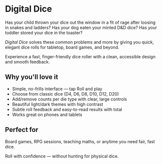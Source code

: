 # Digital Dice

Has your child thrown your dice out the window in a fit of rage after loosing in snakes and ladders?
Has your dog eaten your minted D&D dice?
Has your toddler stored your dice in the toaster?

*Digital Dice* solves these common problems and more by giving you quick, elegant dice rolls for tabletop, board games, and beyond.

Experience a fast, finger-friendly dice roller with a clean, accessible design and smooth feedback.

## Why you'll love it
- Simple, no-frills interface — tap Roll and play
- Choose from classic dice (D4, D6, D8, D10, D12, D20)
- Add/remove counts per die type with clear, large controls
- Beautiful light/dark themes with high contrast
- Subtle roll feedback and easy-to-read results with total
- Works great on phones and tablets

## Perfect for
Board games, RPG sessions, teaching maths, or anytime you need fair, fast dice.

Roll with confidence — without hunting for physical dice.
